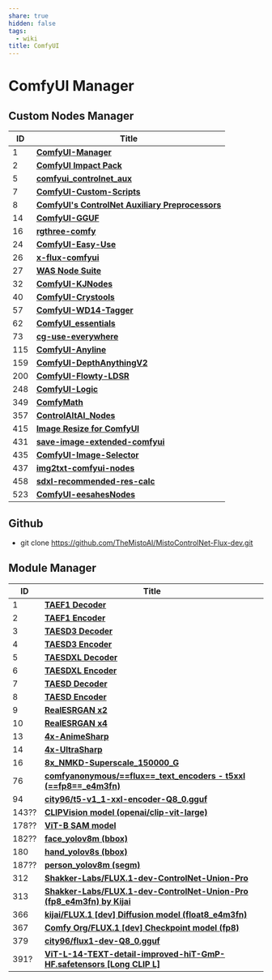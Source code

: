```yaml
---
share: true
hidden: false
tags:
  - wiki
title: ComfyUI
---
```


# ComfyUI Manager

## Custom Nodes Manager

| ID   | Title                                                                                                    |
| ---- | -------------------------------------------------------------------------------------------------------- |
| 1    | [**ComfyUI-Manager**](https://github.com/ltdrdata/ComfyUI-Manager)                                       |
| 2    | [**ComfyUI Impact Pack**](https://github.com/ltdrdata/ComfyUI-Impact-Pack)                               |
| 5    | [**comfyui_controlnet_aux**](https://github.com/Fannovel16/comfyui_controlnet_aux)                       |
| 7    | [**ComfyUI-Custom-Scripts**](https://github.com/pythongosssss/ComfyUI-Custom-Scripts)                    |
| 8    | [**ComfyUI's ControlNet Auxiliary Preprocessors**](https://github.com/Fannovel16/comfyui_controlnet_aux) |
| 14   | [**ComfyUI-GGUF**](https://github.com/city96/ComfyUI-GGUF)                                               |
| 16   | [**rgthree-comfy**](https://github.com/rgthree/rgthree-comfy)                                            |
| 24   | [**ComfyUI-Easy-Use**](https://github.com/yolain/ComfyUI-Easy-Use)                                       |
| 26   | [**x-flux-comfyui**](https://github.com/XLabs-AI/x-flux-comfyui)                                         |
| 27   | [**WAS Node Suite**](https://github.com/WASasquatch/was-node-suite-comfyui)                              |
| 32   | [**ComfyUI-KJNodes**](https://github.com/kijai/ComfyUI-KJNodes)                                          |
| 40   | [**ComfyUI-Crystools**](https://github.com/crystian/ComfyUI-Crystools)                                   |
| 57   | [**ComfyUI-WD14-Tagger**](https://github.com/pythongosssss/ComfyUI-WD14-Tagger)                          |
| 62   | [**ComfyUI_essentials**](https://github.com/cubiq/ComfyUI_essentials)                                    |
| 73   | [**cg-use-everywhere**](https://github.com/chrisgoringe/cg-use-everywhere)                               |
| 115  | [**ComfyUI-Anyline**](https://github.com/TheMistoAI/ComfyUI-Anyline)                                     |
| 159  | [**ComfyUI-DepthAnythingV2**](https://github.com/kijai/ComfyUI-DepthAnythingV2)                          |
| 200  | [**ComfyUI-Flowty-LDSR**](https://github.com/flowtyone/ComfyUI-Flowty-LDSR)                              |
| 248  | [**ComfyUI-Logic**](https://github.com/theUpsider/ComfyUI-Logic)                                         |
| 349  | [**ComfyMath**](https://github.com/evanspearman/ComfyMath)                                               |
| 357  | [**ControlAltAI_Nodes**](https://github.com/gseth/ControlAltAI-Nodes)                                    |
| 415  | [**Image Resize for ComfyUI**](https://github.com/palant/image-resize-comfyui)                           |
| 431  | [**save-image-extended-comfyui**](https://github.com/audioscavenger/save-image-extended-comfyui)         |
| 435  | [**ComfyUI-Image-Selector**](https://github.com/SLAPaper/ComfyUI-Image-Selector)                         |
| 437  | [**img2txt-comfyui-nodes**](https://github.com/christian-byrne/img2txt-comfyui-nodes)                    |
| 458  | [**sdxl-recommended-res-calc**](https://github.com/marhensa/sdxl-recommended-res-calc)                   |
| 523  | [**ComfyUI-eesahesNodes**](https://github.com/EeroHeikkinen/ComfyUI-eesahesNodes)                        |

## Github

- git clone <https://github.com/TheMistoAI/MistoControlNet-Flux-dev.git>

## Module Manager

| ID    | Title                                                                                                                          |
| ----- | ------------------------------------------------------------------------------------------------------------------------------ |
| 1     | [**TAEF1 Decoder**](https://github.com/madebyollin/taesd)                                                                      |
| 2     | [**TAEF1 Encoder**](https://github.com/madebyollin/taesd)                                                                      |
| 3     | [**TAESD3 Decoder**](https://github.com/madebyollin/taesd)                                                                     |
| 4     | [**TAESD3 Encoder**](https://github.com/madebyollin/taesd)                                                                     |
| 5     | [**TAESDXL Decoder**](https://github.com/madebyollin/taesd)                                                                    |
| 6     | [**TAESDXL Encoder**](https://github.com/madebyollin/taesd)                                                                    |
| 7     | [**TAESD Decoder**](https://github.com/madebyollin/taesd)                                                                      |
| 8     | [**TAESD Encoder**](https://github.com/madebyollin/taesd)                                                                      |
| 9     | [**RealESRGAN x2**](https://huggingface.co/ai-forever/Real-ESRGAN)                                                             |
| 10    | [**RealESRGAN x4**](https://huggingface.co/ai-forever/Real-ESRGAN)                                                             |
| 13    | [**4x-AnimeSharp**](https://huggingface.co/Kim2091/AnimeSharp/)                                                                |
| 14    | [**4x-UltraSharp**](https://huggingface.co/Kim2091/UltraSharp/)                                                                |
| 16    | [**8x_NMKD-Superscale_150000_G**](https://huggingface.co/uwg/upscaler)                                                         |
| 76    | [**comfyanonymous/==flux==_text_encoders - t5xxl (==fp8==_e4m3fn)**](https://huggingface.co/comfyanonymous/flux_text_encoders) |
| 94    | [**city96/t5-v1_1-xxl-encoder-Q8_0.gguf**](https://huggingface.co/city96/t5-v1_1-xxl-encoder-gguf)                             |
| 143?? | [**CLIPVision model (openai/clip-vit-large)**](https://huggingface.co/openai/clip-vit-large-patch14)                           |
| 178?? | [**ViT-B SAM model**](https://github.com/facebookresearch/segment-anything#model-checkpoints)                                  |
| 182?? | [**face_yolov8m (bbox)**](https://huggingface.co/Bingsu/adetailer/tree/main)                                                   |
| 180   | [**hand_yolov8s (bbox)**](https://huggingface.co/Bingsu/adetailer/tree/main)                                                   |
| 187?? | [**person_yolov8m (segm)**](https://huggingface.co/Bingsu/adetailer/tree/main)                                                 |
| 312   | [**Shakker-Labs/FLUX.1-dev-ControlNet-Union-Pro**](https://huggingface.co/Shakker-Labs/FLUX.1-dev-ControlNet-Union-Pro)        |
| 313   | [**Shakker-Labs/FLUX.1-dev-ControlNet-Union-Pro (fp8_e4m3fn) by Kijai**](https://huggingface.co/Kijai/flux-fp8)                |
| 366   | [**kijai/FLUX.1 [dev] Diffusion model (float8_e4m3fn)**](https://huggingface.co/Kijai/flux-fp8)                                |
| 367   | [**Comfy Org/FLUX.1 [dev] Checkpoint model (fp8)**](https://huggingface.co/Comfy-Org/flux1-dev/tree/main)                      |
| 379   | [**city96/flux1-dev-Q8_0.gguf**](https://huggingface.co/city96/FLUX.1-dev-gguf)                                                |
| 391?  | [**ViT-L-14-TEXT-detail-improved-hiT-GmP-HF.safetensors [Long CLIP L]**](https://huggingface.co/zer0int)                       |
